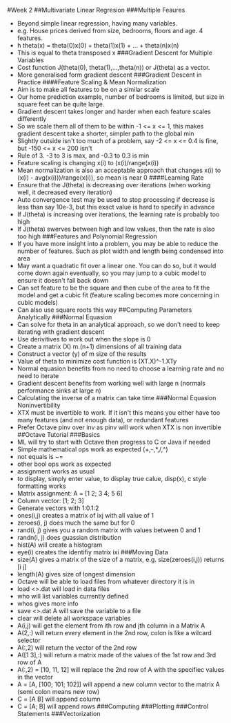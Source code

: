 #Week 2
##Multivariate Linear Regresion
###Multiple Feaures
 - Beyond simple linear regression, having many variables.
 - e.g. House prices derived from size, bedrooms, floors and age. 4 features.
 - h theta(x) = theta(0)x(0) + theta(1)x(1) + ... + theta(n)x(n)
 - This is equal to theta transposed x
###Gradient Descent for Multiple Variables
 - Cost function J(theta(0), theta(1),...,theta(n)) or J(theta) as a vector.
 - More generalised form gradient descent
###Gradient Descent in Practice
####Feature Scaling & Mean Normalization
 - Aim is to make all features to be on a similar scale
 - Our home prediction example, number of bedrooms is limited, but size in square feet can be quite large.
 - Gradient descent takes longer and harder when each feature scales differently
 - So we scale them all of them to be within -1 <= x <= 1, this makes gradient descent take a shorter, simpler path to the global min
 - Slightly outside isn't too much of a problem, say -2 <= x <= 0.4 is fine, but -150 <= x <= 200 isn't
 - Rule of 3. -3 to 3 is max, and -0.3 to 0.3 is min
 - Feature scaling is changing x(i) to (x(i)/range(x(i))
 - Mean normalization is also an acceptable approach that changes x(i) to (x(i) - avg(x(i)))/range(x(i)), so mean is near 0
####Learning Rate
 - Ensure that the J(theta) is decreasing over iterations (when working well, it decreased every iteration)
 - Auto convergence test may be used to stop processing if decrease is less than say 10e-3, but this exact value is hard to specify in advance
 - If J(theta) is increasing over iterations, the learning rate is probably too high
 - If J(theta) swerves between high and low values, then the rate is also too high
###Features and Polynomial Regression
 - If you have more insight into a problem, you may be able to reduce the number of features. Such as plot width and length being condensed into area
 - May want a quadratic fit over a linear one. You can do so, but it would come down again eventually, so you may jump to a cubic model to ensure it doesn't fall back down
 - Can set feature to be the square and then cube of the area to fit the model and get a cubic fit (feature scaling becomes more concerning in cubic models)
 - Can also use square roots this way
##Computing Parameters Analytically
###Normal Equasion
 - Can solve for theta in an analytical approach, so we don't need to keep iterating with gradient descent
 - Use derivitives to work out when the slope is 0
 - Create a matrix (X) m.(n+1) dimensions of all training data
 - Construct a vector (y) of m size of the results
 - Value of theta to minimize cost function is (XT.X)^-1.XTy
 - Normal equasion benefits from no need to choose a learning rate and no need to iterate
 - Gradient descent benefits from working well with large n (normals performance sinks at large n)
 - Calculating the inverse of a matrix can take time
###Normal Equasion Noninvertibility
 - XTX must be invertible to work. If it isn't this means you either have too many features (and not enough data), or redundant features
 - Prefer Octave pinv over inv as pinv will work when XTX is non invertible
##Octave Tutorial
###Basics
 - ML will try to start with Octave then progress to C or Java if needed
 - Simple mathematical ops work as expected (+,-,*,/,^)
 - not equals is ~=
 - other bool ops work as expected
 - assignment works as usual
 - to display, simply enter value, to display true calue, disp(x), c style formatting works
 - Matrix assignment: A = [1 2; 3 4; 5 6]
 - Column vector: [1; 2; 3]
 - Generate vectors with 1:0.1:2
 - ones(i,j) creates a matrix of ixj with all value of 1
 - zeroes(i, j) does much the same but for 0
 - rand(i, j) gives you a random matrix with values between 0 and 1
 - randn(i, j) does guassian distribution
 - hist(A) will create a histogram
 - eye(i) creates the identifiy matrix ixi
###Moving Data
 - size(A) gives a matrix of the size of a matrix, e.g. size(zeroes(i,j)) returns [i j]
 - length(A) gives size of longest dimension
 - Octave will be able to load files from whatever directory it is in
 - load <<somefile>>.dat will load in data files
 - who will list variables currently defined
 - whos gives more info
 - save <<somefile>>.dat A will save the variable to a file
 - clear will delete all workspace variables
 - A(i,j) will get the element from ith row and jth column in a Matrix A
 - A(2,:) will return every element in the 2nd row, colon is like a wilcard selector
 - A(:,2) will return the vector of the 2nd row
 - A([1 3],:) will return a matrix made of the values of the 1st row and 3rd row of A
 - A(:,2) = [10, 11, 12] will replace the 2nd row of A with the specifiec values in the vector
 - A = [A, [100; 101; 102]] will append a new column vector to the matrix A (semi colon means new row)
 - C = [A B] will append column
 - C = [A; B] will append rows
###Computing
###Plotting
###Control Statements
###Vectorization
